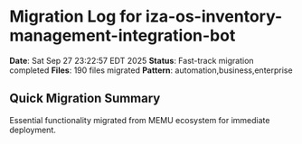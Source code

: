 # Migration Log for iza-os-inventory-management-integration-bot

**Date**: Sat Sep 27 23:22:57 EDT 2025
**Status**: Fast-track migration completed
**Files**:      190 files migrated
**Pattern**: automation,business,enterprise

## Quick Migration Summary
Essential functionality migrated from MEMU ecosystem for immediate deployment.
